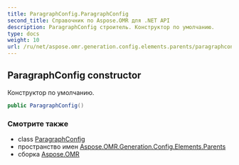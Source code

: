 ```yaml
---
title: ParagraphConfig.ParagraphConfig
second_title: Справочник по Aspose.OMR для .NET API
description: ParagraphConfig строитель. Конструктор по умолчанию.
type: docs
weight: 10
url: /ru/net/aspose.omr.generation.config.elements.parents/paragraphconfig/paragraphconfig/
---
```

## ParagraphConfig constructor

Конструктор по умолчанию.

```csharp
public ParagraphConfig()
```

### Смотрите также

* class [ParagraphConfig](../)
* пространство имен [Aspose.OMR.Generation.Config.Elements.Parents](../../paragraphconfig/)
* сборка [Aspose.OMR](../../../)


